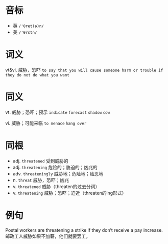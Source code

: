 # 音标

- 英 `/'θret(ə)n/`
- 美 `/'θrɛtn/`

# 词义

vt&vi. 威胁，恐吓
`to say that you will cause someone harm or trouble if they do not do what you want`

# 同义

vt. 威胁；恐吓；预示
`indicate` `forecast` `shadow` `cow`

vi. 威胁；可能来临
`to menace` `hang over`

# 同根

- adj. `threatened` 受到威胁的
- adj. `threatening` 危险的；胁迫的；凶兆的
- adv. `threateningly` 威胁地；危险地；险恶地
- n. `threat` 威胁，恐吓；凶兆
- v. `threatened` 威胁（threaten的过去分词）
- v. `threatening` 威胁；恐吓；迫近（threaten的ing形式）

# 例句

Postal workers are threatening a strike if they don’t receive a pay increase.
邮政工人威胁如果不加薪，他们就要罢工。


